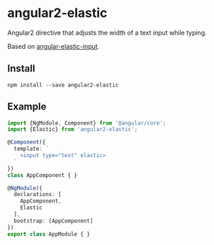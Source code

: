 # angular2-elastic

Angular2 directive that adjusts the width of a text input while typing.

Based on [angular-elastic-input](https://github.com/jacek-pulit/angular-elastic-input).

## Install

`npm install --save angular2-elastic`

## Example

```typescript
import {NgModule, Component} from '@angular/core';
import {Elastic} from 'angular2-elastic';

@Component({
  template: `
    <input type="text" elastic>
  `
})
class AppComponent { }

@NgModule({
  declarations: [
    AppComponent,
    Elastic
  ],
  bootstrap: [AppComponent]
})
export class AppModule { }
```
